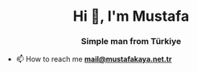 <h1 align="center">Hi 👋, I'm Mustafa</h1>
<h3 align="center">Simple man from Türkiye</h3>


- 📫 How to reach me **mail@mustafakaya.net.tr**

